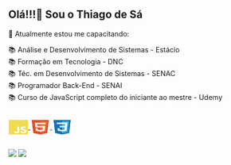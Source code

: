 ## Olá!!!👋 Sou o Thiago de Sá

📎 Atualmente estou me capacitando:

📚 Análise e Desenvolvimento de Sistemas - Estácio <br>
📚 Formação em Tecnologia - DNC <br>
📚 Téc. em Desenvolvimento de Sistemas - SENAC <br>
📚 Programador Back-End - SENAI <br>
📚 Curso de JavaScript completo do iniciante ao mestre - Udemy


<div align="center">
  <a href="https://github.com/ThiagodeSaFreitas">
</div>


<div style="display: inline_block"><br>
  <img align="center" alt="Rafa-Js" height="30" width="40" src="https://raw.githubusercontent.com/devicons/devicon/master/icons/javascript/javascript-plain.svg">
  <img align="center" alt="Rafa-HTML" height="30" width="40" src="https://raw.githubusercontent.com/devicons/devicon/master/icons/html5/html5-original.svg">
  <img align="center" alt="Rafa-CSS" height="30" width="40" src="https://raw.githubusercontent.com/devicons/devicon/master/icons/css3/css3-original.svg">
   
</div>
  
  ##
 
<div> 
  <a href="https://instagram.com/thiagosafreitas" target="_blank"><img src="https://img.shields.io/badge/-Instagram-%23E4405F?style=for-the-badge&logo=instagram&logoColor=white" target="_blank"></a>
  <a href="https://www.linkedin.com/in/thiago-de-s%C3%A1-freitas-0822ba263/" target="_blank"><img src="https://img.shields.io/badge/-LinkedIn-%230077B5?style=for-the-badge&logo=linkedin&logoColor=white" target="_blank"></a> 
  
</div>
